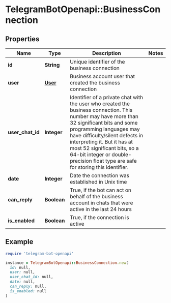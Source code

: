 # TelegramBotOpenapi::BusinessConnection

## Properties

| Name | Type | Description | Notes |
| ---- | ---- | ----------- | ----- |
| **id** | **String** | Unique identifier of the business connection |  |
| **user** | [**User**](User.md) | Business account user that created the business connection |  |
| **user_chat_id** | **Integer** | Identifier of a private chat with the user who created the business connection. This number may have more than 32 significant bits and some programming languages may have difficulty/silent defects in interpreting it. But it has at most 52 significant bits, so a 64-bit integer or double-precision float type are safe for storing this identifier. |  |
| **date** | **Integer** | Date the connection was established in Unix time |  |
| **can_reply** | **Boolean** | True, if the bot can act on behalf of the business account in chats that were active in the last 24 hours |  |
| **is_enabled** | **Boolean** | True, if the connection is active |  |

## Example

```ruby
require 'telegram-bot-openapi'

instance = TelegramBotOpenapi::BusinessConnection.new(
  id: null,
  user: null,
  user_chat_id: null,
  date: null,
  can_reply: null,
  is_enabled: null
)
```

